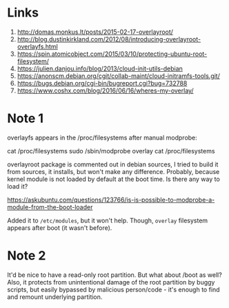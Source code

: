 # Links

1. http://domas.monkus.lt/posts/2015-02-17-overlayroot/
2. http://blog.dustinkirkland.com/2012/08/introducing-overlayroot-overlayfs.html
3. https://spin.atomicobject.com/2015/03/10/protecting-ubuntu-root-filesystem/
4. https://julien.danjou.info/blog/2013/cloud-init-utils-debian
5. https://anonscm.debian.org/cgit/collab-maint/cloud-initramfs-tools.git/
6. https://bugs.debian.org/cgi-bin/bugreport.cgi?bug=732788
7. https://www.coshx.com/blog/2016/06/16/wheres-my-overlay/

# Note 1

overlayfs appears in the /proc/filesystems after manual modprobe:

cat /proc/filesystems
sudo /sbin/modprobe overlay
cat /proc/filesystems

overlayroot package is commented out in debian sources, I tried to build it
from sources, it installs, but won't make any difference. Probably, because
kernel module is not loaded by default at the boot time. Is there any way to
load it?

https://askubuntu.com/questions/123766/is-is-possible-to-modprobe-a-module-from-the-boot-loader

Added it to `/etc/modules`, but it won't help. Though, `overlay` filesystem
appears after boot (it wasn't before).

# Note 2

It'd be nice to have a read-only root partition. But what about /boot as well?
Also, it protects from unintentional damage of the root partition by buggy
scripts, but easily bypassed by malicious person/code - it's enough to find and
remount underlying partition.

